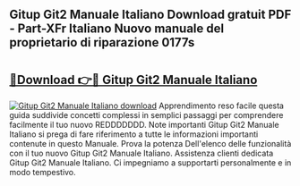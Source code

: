## Gitup Git2 Manuale Italiano Download gratuit PDF - Part-XFr Italiano Nuovo manuale del proprietario di riparazione 0177s

# <h2><a href="http://df9gy1r.blite.top/?on=Gitup+Git2+Manuale+Italiano">🔗Download 👉🔴 Gitup Git2 Manuale Italiano</a></h2>

[![Gitup Git2 Manuale Italiano download](https://i.imgur.com/lujVjoI.png)](http://df9gy1r.blite.top/?on=Gitup+Git2+Manuale+Italiano)
Apprendimento reso facile questa guida suddivide concetti complessi in semplici passaggi per comprendere facilmente il tuo nuovo REDDDDDDD. Note importanti Gitup Git2 Manuale Italiano si prega di fare riferimento a tutte le informazioni importanti contenute in questo Manuale. Prova la potenza Dell'elenco delle funzionalità con il tuo nuovo Gitup Git2 Manuale Italiano. Assistenza clienti dedicata Gitup Git2 Manuale Italiano. Ci impegniamo a supportarti personalmente e in modo tempestivo.
